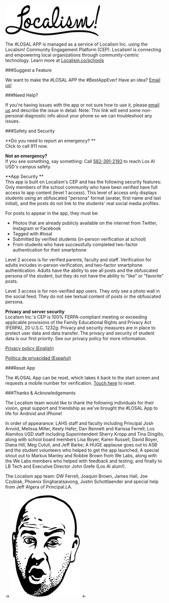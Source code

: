 ![Localism logo](localism-blk-smaller.png)

The #LOSAL APP is managed as a service of Localism Inc. using the Localism! Community Engagement Platform (CEP).  Localism! is connecting and empowering local organizations through community-centric technology. 
Learn more at [Localism.co/schools](http://localism.co/schools)

###Suggest a Feature

We want to make the #LOSAL APP the #BestAppEver!  Have an idea?  [Email us!](mailto://losalappideas@localism.zendesk.com)

###Need Help?

If you're having issues with the app or not sure how to use it, please [email us](mailto://losalappideas@localism.zendesk.com) and describe the issue in detail.  Note: This link will send some non-personal diagnostic info about your phone so we can troubleshoot any issues.

###Safety and Security

**Do you need to report an emergency? **  
Click to call 911 now.  

**Not an emergency?**  
If you see something, say something:
Call [562-391-2193](tel://5623912193) to reach Los Al USD's campus safety. 

**App Security **  
This app is built on Localism's CEP and has the following security features:
Only members of the school community who have been verified have full access to app content (level 1 access).  This level of access only displays students using an obfuscated "persona" format (avatar, first name and last initial), and the posts do not link to the students' real social media profiles.  

For posts to appear in the app, they must be:

* Photos that are already publicly available on the internet from Twitter, Instagram or Facebook
* Tagged with #losal
* Submitted by verified students (in-person verification at school) 
* From students who have successfully completed two-factor authentication for their smartphone

Level 2 access is for verified parents, faculty and staff.  Verification for adults includes in-person verification, and two-factor smartphone authentication.  Adults have the ability to see all posts and the obfuscated persona of the student, but they do not have the ability to "like" or "favorite" posts. 

Level 3 access is for non-verified app users. They only see a photo wall in the social feed. They do not see textual content of posts or the obfuscated persona.

**Privacy and server security**  
Localism Inc.'s CEP is 100% FERPA-compliant meeting or exceeding applicable provisions of the Family Educational Rights and Privacy Act (FERPA), 20 U.S.C. 1232g. Privacy and security measures are in place to protect user data and data transfer. The privacy and security of student data is our first priority. 
See our privacy policy for more information.

[Privacy policy (English)](http://localism.co/losalapp/privacy/english/)

[Política de privacidad (Español)](http://localism.co/losalapp/privacy/espanol/)

###Reset App

The #LOSAL App can be reset, which takes it back to the start screen and requests a mobile number for verification. [Touch here](localism://resetApp) to reset.

###Thanks & Acknowledgements

The Localism team would like to thank the following individuals for their vision, great support and friendship as we've brought the #LOSAL App to life for Android and iPhone!

In order of appearance: LAHS staff and faculty including Principal Josh Arnold, Melissa Miller, Keely Hafer, Dan Bennett and Karissa Ferrell; Los Alamitos USD staff including Superintendent Sherry Kropp and Tina Dingillo, along with school board members Lisa Boyer, Karen Russell, David Boyer, Diana Hill, Meg Cutuli, and Jeff Barke; A HUGE applause goes out to ASB and the student volunteers who helped to get the app launched; A special shout out to Markus Manley and Robbie Brown from We Labs, along with the We Labs members who helped with feedback and testing; and finally to LB Tech and Executive Director John Grefe (Los Al alum!).

The Localism app team: DW Ferrell, Joaquin Brown, James Hall, Joe Czubiak, Phoenix Singharatsavong, Justin Schottlaender and special help from Jeff Algera of Principal.LA.

-> ![Localism logo](dr-arnold-wht2.png) <-